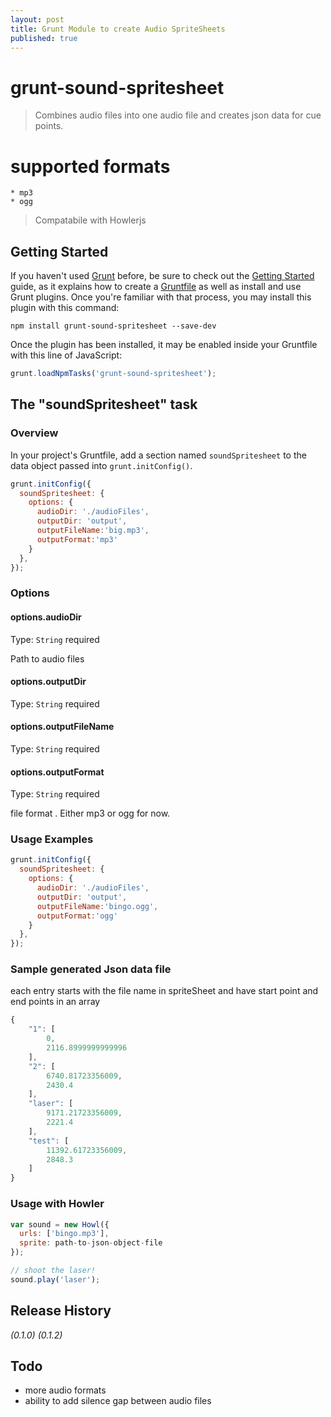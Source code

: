 ```yaml
---
layout: post
title: Grunt Module to create Audio SpriteSheets
published: true
---
```


# grunt-sound-spritesheet

> Combines audio files into one audio file and creates json data for cue points.

# supported formats
    * mp3
    * ogg


> Compatabile with Howlerjs

## Getting Started


If you haven't used [Grunt](http://gruntjs.com/) before, be sure to check out the [Getting Started](http://gruntjs.com/getting-started) guide, as it explains how to create a [Gruntfile](http://gruntjs.com/sample-gruntfile) as well as install and use Grunt plugins. Once you're familiar with that process, you may install this plugin with this command:

```shell
npm install grunt-sound-spritesheet --save-dev
```

Once the plugin has been installed, it may be enabled inside your Gruntfile with this line of JavaScript:

```js
grunt.loadNpmTasks('grunt-sound-spritesheet');
```

## The "soundSpritesheet" task

### Overview
In your project's Gruntfile, add a section named `soundSpritesheet` to the data object passed into `grunt.initConfig()`.

```js
grunt.initConfig({
  soundSpritesheet: {
    options: {
      audioDir: './audioFiles',
      outputDir: 'output',
      outputFileName:'big.mp3',
      outputFormat:'mp3'
    }
  },
});
```

### Options

#### options.audioDir
Type: `String`
required

Path to audio files

#### options.outputDir
Type: `String`
required

#### options.outputFileName
Type: `String`
required

#### options.outputFormat
Type: `String`
required

file format . Either mp3 or ogg for now.

### Usage Examples

```js
grunt.initConfig({
  soundSpritesheet: {
    options: {
      audioDir: './audioFiles',
      outputDir: 'output',
      outputFileName:'bingo.ogg',
      outputFormat:'ogg'
    }
  },
});
```
### Sample generated Json data file
each entry starts with the file name in spriteSheet and have start point and end points in an array

```js
{
    "1": [
        0,
        2116.8999999999996
    ],
    "2": [
        6740.81723356009,
        2430.4
    ],
    "laser": [
        9171.21723356009,
        2221.4
    ],
    "test": [
        11392.61723356009,
        2848.3
    ]
}
```
### Usage with Howler

```js
var sound = new Howl({
  urls: ['bingo.mp3'],
  sprite: path-to-json-object-file
});

// shoot the laser!
sound.play('laser');
```

## Release History
_(0.1.0)_
_(0.1.2)_

## Todo
* more audio formats
* ability to add silence gap between audio files

